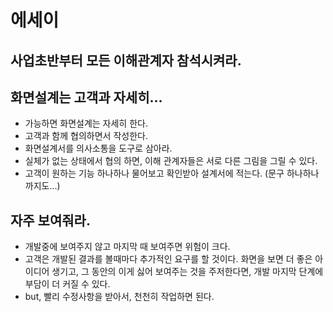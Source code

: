 # 에세이

## 사업초반부터 모든 이해관계자 참석시켜라.

## 화면설계는 고객과 자세히...
* 가능하면 화면설계는 자세히 한다.
* 고객과 함께 협의하면서 작성한다.
* 화면설계서를 의사소통을 도구로 삼아라.
* 실체가 없는 상태에서 협의 하면, 이해 관계자들은 서로 다른 그림을 그릴 수 있다. 
* 고객이 원하는 기능 하나하나 물어보고 확인받아 설계서에 적는다.
    (문구 하나하나까지도...)
## 자주 보여줘라.
* 개발중에 보여주지 않고 마지막 때 보여주면 위험이 크다.
* 고객은 개발된 결과를 볼때마다 추가적인 요구를 할 것이다. 화면을 보면 더 좋은 아이디어 생기고, 그 동안의  이게 싫어 보여주는 것을 주저한다면, 개발 마지막 단계에 부담이 더 커질 수 있다.
* but, 빨리 수정사항을 받아서, 천천히 작업하면 된다.